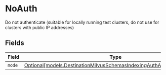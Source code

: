 # NoAuth

Do not authenticate (suitable for locally running test clusters, do not use for clusters with public IP addresses)


## Fields

| Field                                                                                                                                          | Type                                                                                                                                           | Required                                                                                                                                       | Description                                                                                                                                    |
| ---------------------------------------------------------------------------------------------------------------------------------------------- | ---------------------------------------------------------------------------------------------------------------------------------------------- | ---------------------------------------------------------------------------------------------------------------------------------------------- | ---------------------------------------------------------------------------------------------------------------------------------------------- |
| `mode`                                                                                                                                         | [Optional[models.DestinationMilvusSchemasIndexingAuthAuthenticationMode]](../models/destinationmilvusschemasindexingauthauthenticationmode.md) | :heavy_minus_sign:                                                                                                                             | N/A                                                                                                                                            |